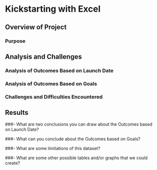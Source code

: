 # Kickstarting with Excel

## Overview of Project

### Purpose

## Analysis and Challenges

### Analysis of Outcomes Based on Launch Date

### Analysis of Outcomes Based on Goals

### Challenges and Difficulties Encountered

## Results

###- What are two conclusions you can draw about the Outcomes based on Launch Date?

###- What can you conclude about the Outcomes based on Goals?

###- What are some limitations of this dataset?

###- What are some other possible tables and/or graphs that we could create?

